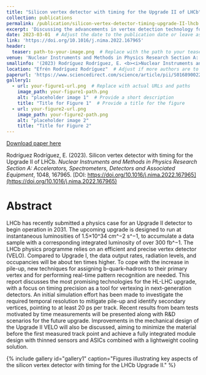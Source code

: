 ```yaml
---
title: "Silicon vertex detector with timing for the Upgrade II of LHCb"
collection: publications
permalink: /publication/silicon-vertex-detector-timing-upgrade-II-lhcb
excerpt: 'Discussing the advancements in vertex detection technology for LHCb Upgrade II.'
date: 2023-03-01  # Adjust the date to the publication date or leave as is if unknown
link: 'https://doi.org/10.1016/j.nima.2022.167965'
header:
  teaser: path-to-your-image.png  # Replace with the path to your teaser image if available
venue: 'Nuclear Instruments and Methods in Physics Research Section A: Accelerators, Spectrometers, Detectors and Associated Equipment'
smallinfo: '(2023) Rodríguez Rodríguez, E. <b><i>Nuclear Instruments and Methods in Physics Research Section A</i></b>'
location: "Efrén Rodríguez Rodríguez"  # Adjust if more authors are to be included
paperurl: 'https://www.sciencedirect.com/science/article/pii/S0168900222012578'
gallery1:
  - url: your-figure1-url.png  # Replace with actual URLs and paths
    image_path: your-figure1-path.png
    alt: "placeholder image 1"  # Provide a short description
    title: "Title for Figure 1"  # Provide a title for the figure
  - url: your-figure2-url.png
    image_path: your-figure2-path.png
    alt: "placeholder image 2"
    title: "Title for Figure 2"
---
```


[Download paper here](https://www.sciencedirect.com/science/article/pii/S0168900222012578/pdfft?md5=043ee53a823ac70c6d83ed560ecf163c&pid=1-s2.0-S0168900222012578-main.pdf)

Rodríguez Rodríguez, E. (2023). Silicon vertex detector with timing for the Upgrade II of LHCb. *Nuclear Instruments and Methods in Physics Research Section A: Accelerators, Spectrometers, Detectors and Associated Equipment*, 1048, 167965. [DOI: https://doi.org/10.1016/j.nima.2022.167965](https://doi.org/10.1016/j.nima.2022.167965)

# Abstract
LHCb has recently submitted a physics case for an Upgrade II detector to begin operation in 2031. The upcoming upgrade is designed to run at instantaneous luminosities of 1.5×10^34 cm^−2 s^−1, to accumulate a data sample with a corresponding integrated luminosity of over 300 fb^−1. The LHCb physics programme relies on an efficient and precise vertex detector (VELO). Compared to Upgrade I, the data output rates, radiation levels, and occupancies will be about ten times higher. To cope with the increase in pile-up, new techniques for assigning b-quark–hadrons to their primary vertex and for performing real-time pattern recognition are needed. This report discusses the most promising technologies for the HL-LHC upgrade, with a focus on timing precision as a tool for vertexing in next-generation detectors. An initial simulation effort has been made to investigate the required temporal resolution to mitigate pile-up and identify secondary vertices, pointing to at least 20 ps per track. Recent results from beam tests motivated by time measurements will be presented along with R&D scenarios for the future upgrade. Improvements in the mechanical design of the Upgrade II VELO will also be discussed, aiming to minimize the material before the first measured track point and achieve a fully integrated module design with thinned sensors and ASICs combined with a lightweight cooling solution.

{% include gallery id="gallery1" caption="Figures illustrating key aspects of the silicon vertex detector with timing for the LHCb Upgrade II." %}
